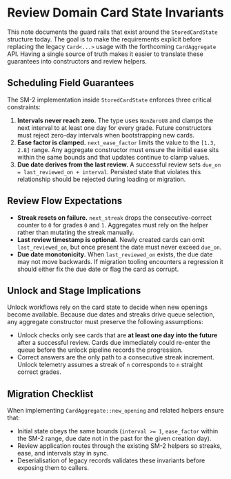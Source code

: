 # Review Domain Card State Invariants

This note documents the guard rails that exist around the `StoredCardState`
structure today. The goal is to make the requirements explicit before replacing
the legacy `Card<...>` usage with the forthcoming `CardAggregate` API. Having a
single source of truth makes it easier to translate these guarantees into
constructors and review helpers.

## Scheduling Field Guarantees

The SM-2 implementation inside `StoredCardState` enforces three critical
constraints:

1. **Intervals never reach zero.** The type uses `NonZeroU8` and clamps the next
   interval to at least one day for every grade. Future constructors must reject
   zero-day intervals when bootstrapping new cards.
2. **Ease factor is clamped.** `next_ease_factor` limits the value to the
   `[1.3, 2.8]` range. Any aggregate constructor must ensure the initial ease
   sits within the same bounds and that updates continue to clamp values.
3. **Due date derives from the last review.** A successful review sets
   `due_on = last_reviewed_on + interval`. Persisted state that violates this
   relationship should be rejected during loading or migration.

## Review Flow Expectations

* **Streak resets on failure.** `next_streak` drops the consecutive-correct
  counter to `0` for grades `0` and `1`. Aggregates must rely on the helper
  rather than mutating the streak manually.
* **Last review timestamp is optional.** Newly created cards can omit
  `last_reviewed_on`, but once present the date must never exceed `due_on`.
* **Due date monotonicity.** When `last_reviewed_on` exists, the due date may not
  move backwards. If migration tooling encounters a regression it should either
  fix the due date or flag the card as corrupt.

## Unlock and Stage Implications

Unlock workflows rely on the card state to decide when new openings become
available. Because due dates and streaks drive queue selection, any aggregate
constructor must preserve the following assumptions:

* Unlock checks only see cards that are **at least one day into the future**
  after a successful review. Cards due immediately could re-enter the queue
  before the unlock pipeline records the progression.
* Correct answers are the only path to a consecutive streak increment. Unlock
  telemetry assumes a streak of `n` corresponds to `n` straight correct grades.

## Migration Checklist

When implementing `CardAggregate::new_opening` and related helpers ensure that:

- Initial state obeys the same bounds (`interval >= 1`, `ease_factor` within the
  SM-2 range, due date not in the past for the given creation day).
- Review application routes through the existing SM-2 helpers so streaks, ease,
  and intervals stay in sync.
- Deserialisation of legacy records validates these invariants before exposing
  them to callers.

